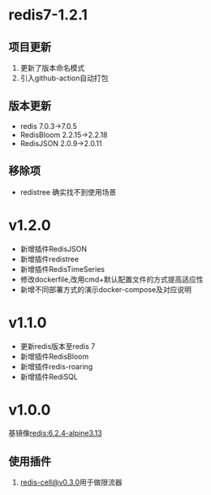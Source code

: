 # redis7-1.2.1

## 项目更新

1. 更新了版本命名模式
2. 引入github-action自动打包

## 版本更新

+ redis 7.0.3->7.0.5
+ RedisBloom 2.2.15->2.2.18
+ RedisJSON 2.0.9->2.0.11

## 移除项

+ redistree 确实找不到使用场景

# v1.2.0

+ 新增插件RedisJSON
+ 新增插件redistree
+ 新增插件RedisTimeSeries
+ 修改dockerfile,改用cmd+默认配置文件的方式提高适应性
+ 新增不同部署方式的演示docker-compose及对应说明

# v1.1.0

+ 更新redis版本至redis 7
+ 新增插件RedisBloom
+ 新增插件redis-roaring
+ 新增插件RediSQL

# v1.0.0

基镜像[redis:6.2.4-alpine3.13](https://hub.docker.com/layers/redis/library/redis/6.2.4-alpine3.13/images/sha256-f10659f231d1af867625603ec3f2137c47d48df6cde05e70771cb1b3182d1e9c?context=explore)

## 使用插件

1. [redis-cell@v0.3.0](https://github.com/brandur/redis-cell/tree/v0.3.0)用于做限流器